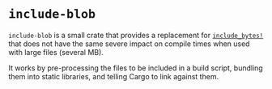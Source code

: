 # `include-blob`

`include-blob` is a small crate that provides a replacement for
[`include_bytes!`] that does not have the same severe impact on compile times
when used with large files (several MB).

It works by pre-processing the files to be included in a build script, bundling
them into static libraries, and telling Cargo to link against them.

[`include_bytes!`]: https://doc.rust-lang.org/stable/std/macro.include_bytes.html
